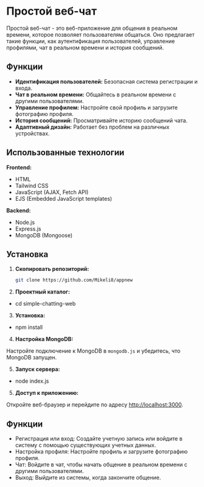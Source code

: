 # Простой веб-чат

Простой веб-чат - это веб-приложение для общения в реальном времени, которое позволяет пользователям общаться. Оно предлагает такие функции, как аутентификация пользователей, управление профилями, чат в реальном времени и история сообщений.

## Функции

- **Идентификация пользователей:** Безопасная система регистрации и входа.
- **Чат в реальном времени:** Общайтесь в реальном времени с другими пользователями.
- **Управление профилем:** Настройте свой профиль и загрузите фотографию профиля.
- **История сообщений:** Просматривайте историю сообщений чата.
- **Адаптивный дизайн:** Работает без проблем на различных устройствах.

## Использованные технологии

**Frontend:**

- HTML
- Tailwind CSS
- JavaScript (AJAX, Fetch API)
- EJS (Embedded JavaScript templates)

**Backend:**

- Node.js
- Express.js
- MongoDB (Mongoose)


## Установка

1. **Скопировать репозиторий:**

   ```sh
   git clone https://github.com/Mikeli8/appnew

   ```

2. **Проектный каталог:**

- cd simple-chatting-web

3. **Установка:**

- npm install

4. **Настройка MongoDB:**

Настройте подключение к MongoDB в `mongodb.js` и убедитесь, что MongoDB запущен.

5. **Запуск сервера:**

- node index.js

5. **Доступ к приложению:**

Откройте веб-браузер и перейдите по адресу [http://localhost:3000](http://localhost:3000).

## Функции

- Регистрация или вход: Создайте учетную запись или войдите в систему с помощью существующих учетных данных.
- Настройка профиля: Настройте профиль и загрузите фотографию профиля.
- Чат: Войдите в чат, чтобы начать общение в реальном времени с другими пользователями.
- Выход: Выйдите из системы, когда закончите общение.
